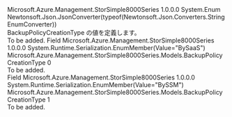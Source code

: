 <Type Name="BackupPolicyCreationType" FullName="Microsoft.Azure.Management.StorSimple8000Series.Models.BackupPolicyCreationType">
  <TypeSignature Language="C#" Value="public enum BackupPolicyCreationType" />
  <TypeSignature Language="ILAsm" Value=".class public auto ansi sealed BackupPolicyCreationType extends System.Enum" />
  <TypeSignature Language="DocId" Value="T:Microsoft.Azure.Management.StorSimple8000Series.Models.BackupPolicyCreationType" />
  <TypeSignature Language="VB.NET" Value="Public Enum BackupPolicyCreationType" />
  <TypeSignature Language="F#" Value="type BackupPolicyCreationType = " />
  <AssemblyInfo>
    <AssemblyName>Microsoft.Azure.Management.StorSimple8000Series</AssemblyName>
    <AssemblyVersion>1.0.0.0</AssemblyVersion>
  </AssemblyInfo>
  <Base>
    <BaseTypeName>System.Enum</BaseTypeName>
  </Base>
  <Attributes>
    <Attribute>
      <AttributeName>Newtonsoft.Json.JsonConverter(typeof(Newtonsoft.Json.Converters.StringEnumConverter))</AttributeName>
    </Attribute>
  </Attributes>
  <Docs>
    <summary>
            BackupPolicyCreationType の値を定義します。
            </summary>
    <remarks>To be added.</remarks>
  </Docs>
  <Members>
    <Member MemberName="BySaaS">
      <MemberSignature Language="C#" Value="BySaaS" />
      <MemberSignature Language="ILAsm" Value=".field public static literal valuetype Microsoft.Azure.Management.StorSimple8000Series.Models.BackupPolicyCreationType BySaaS = int32(0)" />
      <MemberSignature Language="DocId" Value="F:Microsoft.Azure.Management.StorSimple8000Series.Models.BackupPolicyCreationType.BySaaS" />
      <MemberSignature Language="VB.NET" Value="BySaaS" />
      <MemberSignature Language="F#" Value="BySaaS = 0" Usage="Microsoft.Azure.Management.StorSimple8000Series.Models.BackupPolicyCreationType.BySaaS" />
      <MemberType>Field</MemberType>
      <AssemblyInfo>
        <AssemblyName>Microsoft.Azure.Management.StorSimple8000Series</AssemblyName>
        <AssemblyVersion>1.0.0.0</AssemblyVersion>
      </AssemblyInfo>
      <Attributes>
        <Attribute>
          <AttributeName>System.Runtime.Serialization.EnumMember(Value="BySaaS")</AttributeName>
        </Attribute>
      </Attributes>
      <ReturnValue>
        <ReturnType>Microsoft.Azure.Management.StorSimple8000Series.Models.BackupPolicyCreationType</ReturnType>
      </ReturnValue>
      <MemberValue>0</MemberValue>
      <Docs>
        <summary>To be added.</summary>
      </Docs>
    </Member>
    <Member MemberName="BySSM">
      <MemberSignature Language="C#" Value="BySSM" />
      <MemberSignature Language="ILAsm" Value=".field public static literal valuetype Microsoft.Azure.Management.StorSimple8000Series.Models.BackupPolicyCreationType BySSM = int32(1)" />
      <MemberSignature Language="DocId" Value="F:Microsoft.Azure.Management.StorSimple8000Series.Models.BackupPolicyCreationType.BySSM" />
      <MemberSignature Language="VB.NET" Value="BySSM" />
      <MemberSignature Language="F#" Value="BySSM = 1" Usage="Microsoft.Azure.Management.StorSimple8000Series.Models.BackupPolicyCreationType.BySSM" />
      <MemberType>Field</MemberType>
      <AssemblyInfo>
        <AssemblyName>Microsoft.Azure.Management.StorSimple8000Series</AssemblyName>
        <AssemblyVersion>1.0.0.0</AssemblyVersion>
      </AssemblyInfo>
      <Attributes>
        <Attribute>
          <AttributeName>System.Runtime.Serialization.EnumMember(Value="BySSM")</AttributeName>
        </Attribute>
      </Attributes>
      <ReturnValue>
        <ReturnType>Microsoft.Azure.Management.StorSimple8000Series.Models.BackupPolicyCreationType</ReturnType>
      </ReturnValue>
      <MemberValue>1</MemberValue>
      <Docs>
        <summary>To be added.</summary>
      </Docs>
    </Member>
  </Members>
</Type>